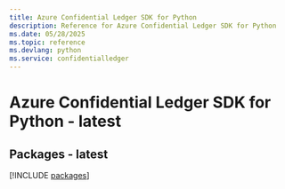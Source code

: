 ```yaml
---
title: Azure Confidential Ledger SDK for Python
description: Reference for Azure Confidential Ledger SDK for Python
ms.date: 05/28/2025
ms.topic: reference
ms.devlang: python
ms.service: confidentialledger
---
```

# Azure Confidential Ledger SDK for Python - latest
## Packages - latest
[!INCLUDE [packages](confidential-ledger-index.md)]